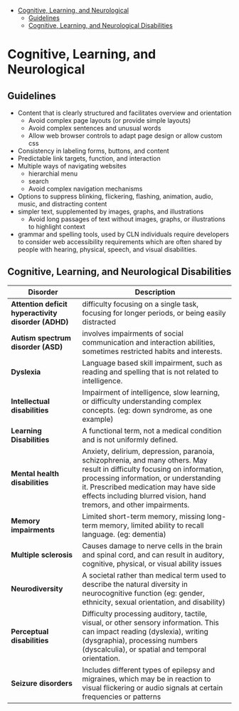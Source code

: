 - [Cognitive, Learning, and Neurological](#cognitive-learning-and-neurological)
  - [Guidelines](#guidelines)
  - [Cognitive, Learning, and Neurological Disabilities](#cognitive-learning-and-neurological-disabilities)

# Cognitive, Learning, and Neurological

## Guidelines

- Content that is clearly structured and facilitates overview and orientation
  - Avoid complex page layouts (or provide simple layouts)
  - Avoid complex sentences and unusual words
  - Allow web browser controls to adapt page design or allow custom css
- Consistency in labeling forms, buttons, and content
- Predictable link targets, function, and interaction
- Multiple ways of navigating websites
  - hierarchial menu
  - search
  - Avoid complex navigation mechanisms
- Options to suppress blinking, flickering, flashing, animation, audio, music, and distracting content
- simpler text, supplemented by images, graphs, and illustrations
  - Avoid long passages of text without images, graphs, or illustrations to highlight context
- grammar and spelling tools, used by CLN individuals require developers to consider web accessibility requirements which are often shared by people with hearing, physical, speech, and visual disabilities.

## Cognitive, Learning, and Neurological Disabilities

| Disorder                                            | Description                                                                                                                                                                                                                                                                        |
| --------------------------------------------------- | ---------------------------------------------------------------------------------------------------------------------------------------------------------------------------------------------------------------------------------------------------------------------------------- |
| **Attention deficit hyperactivity disorder (ADHD)** | difficulty focusing on a single task, focusing for longer periods, or being easily distracted                                                                                                                                                                                      |
| **Autism spectrum disorder (ASD)**                  | involves impairments of social communication and interaction abilities, sometimes restricted habits and interests.                                                                                                                                                                 |
| **Dyslexia**                                        | Language based skill impairment, such as reading and spelling that is not related to intelligence.                                                                                                                                                                                 |
| **Intellectual disabilities**                       | Impairment of intelligence, slow learning, or difficulty understanding complex concepts. (eg: down syndrome, as one example)                                                                                                                                                       |
| **Learning Disabilities**                           | A functional term, not a medical condition and is not uniformly defined.                                                                                                                                                                                                           |
| **Mental health disabilities**                      | Anxiety, delirium, depression, paranoia, schizophrenia, and many others. May result in difficulty focusing on information, processing information, or understanding it. Prescribed medication may have side effects including blurred vision, hand tremors, and other impairments. |
| **Memory impairments**                              | Limited short-term memory, missing long-term memory, limited ability to recall language. (eg: dementia)                                                                                                                                                                            |
| **Multiple sclerosis**                              | Causes damage to nerve cells in the brain and spinal cord, and can result in auditory, cognitive, physical, or visual ability issues                                                                                                                                               |
| **Neurodiversity**                                  | A societal rather than medical term used to describe the natural diversity in neurocognitive function (eg: gender, ethnicity, sexual orientation, and disability)                                                                                                                  |
| **Perceptual disabilities**                         | Difficulty processing auditory, tactile, visual, or other sensory information. This can impact reading (dyslexia), writing (dysgraphia), processing numbers (dyscalculia), or spatial and temporal orientation.                                                                    |
| **Seizure disorders**                               | Includes different types of epilepsy and migraines, which may be in reaction to visual flickering or audio signals at certain frequencies or patterns                                                                                                                              |
